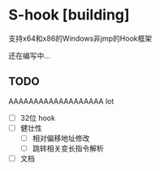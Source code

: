 # S-hook [building]
支持x64和x86的Windows非jmp的Hook框架

还在编写中...

## TODO

AAAAAAAAAAAAAAAAAAA lot

- [ ] 32位 hook
- [ ] 健壮性
  - [ ] 相对偏移地址修改
  - [ ] 跳转相关变长指令解析
- [ ] 文档